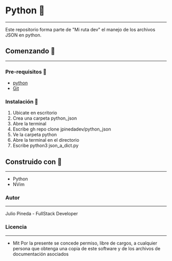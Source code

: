# Python 💼
* * *
Este repositorio forma parte de "Mi ruta dev" el manejo de los archivos JSON en python.

## Comenzando 🚀
* * *
### Pre-requisitos 🔖
* [python](https://www.python.org/)
* [Git](https://git-scm.com/)
### Instalación 🔧
1. Ubicate en escritorio
2. Crea una carpeta python_json
3. Abre la terminal
4. Escribe  gh repo clone jpinedadev/python_json
5. Ve la carpeta python
6. Abre la terminal en el directorio
7. Escribe python3 json_a_dict.py

## Construido con 🔨
* * *
- Python
- NVim

### Autor
* * *
Julio Pineda - FullStack Developer

### Licencia
***
* Mit
Por la presente se concede permiso, libre de cargos, a cualquier persona que obtenga una copia de este software y de los archivos de documentación asociados
